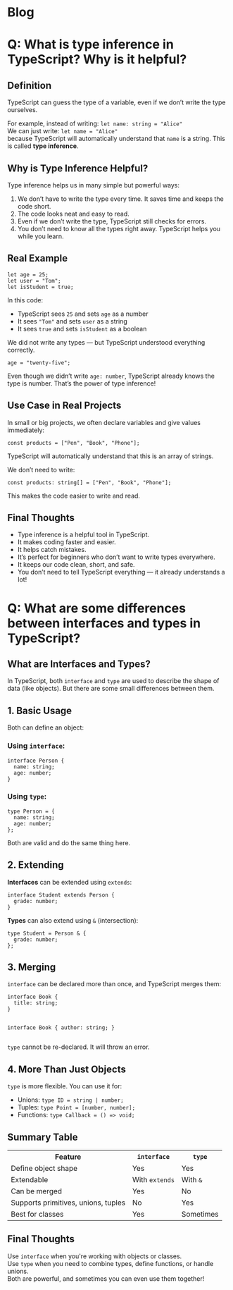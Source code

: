 # Blog

<h1>Q: What is type inference in TypeScript? Why is it helpful?</h1>

<h2> Definition</h2>
<p>
  TypeScript can guess the type of a variable, even if we don’t write the type ourselves.
</p>
<p>
  For example, instead of writing: <code>let name: string = "Alice"</code><br/>
  We can just write: <code>let name = "Alice"</code><br/>
  because TypeScript will automatically understand that <code>name</code> is a string. This is called <strong>type inference</strong>.
</p>

<h2> Why is Type Inference Helpful?</h2>
<p>Type inference helps us in many simple but powerful ways:</p>
<ol>
  <li>We don’t have to write the type every time. It saves time and keeps the code short.</li>
  <li>The code looks neat and easy to read.</li>
  <li>Even if we don’t write the type, TypeScript still checks for errors.</li>
  <li>You don’t need to know all the types right away. TypeScript helps you while you learn.</li>
</ol>

<h2> Real Example</h2>

<pre><code>let age = 25;
let user = "Tom";
let isStudent = true;
</code></pre>

<p>
  In this code:
  <ul>
    <li>TypeScript sees <code>25</code> and sets <code>age</code> as a number</li>
    <li>It sees <code>"Tom"</code> and sets <code>user</code> as a string</li>
    <li>It sees <code>true</code> and sets <code>isStudent</code> as a boolean</li>
  </ul>
</p>

<p>
  We did not write any types — but TypeScript understood everything correctly.
</p>

<pre><code>age = "twenty-five";
</code></pre>

<p>
  Even though we didn’t write <code>age: number</code>, TypeScript already knows the type is number. That’s the power of type inference!
</p>

<h2> Use Case in Real Projects</h2>
<p>In small or big projects, we often declare variables and give values immediately:</p>

<pre><code>const products = ["Pen", "Book", "Phone"];
</code></pre>

<p>TypeScript will automatically understand that this is an array of strings.</p>

<p>We don’t need to write:</p>

<pre><code>const products: string[] = ["Pen", "Book", "Phone"];
</code></pre>

<p>This makes the code easier to write and read.</p>

<h2> Final Thoughts</h2>
<ul>
  <li>Type inference is a helpful tool in TypeScript.</li>
  <li>It makes coding faster and easier.</li>
  <li>It helps catch mistakes.</li>
  <li>It’s perfect for beginners who don’t want to write types everywhere.</li>
  <li>It keeps our code clean, short, and safe.</li>
  <li>You don’t need to tell TypeScript everything — it already understands a lot!</li>
</ul>

<h1>Q: What are some differences between interfaces and types in TypeScript?</h1>

<h2> What are Interfaces and Types?</h2>
<p>
  In TypeScript, both <code>interface</code> and <code>type</code> are used to describe the shape of data (like objects). But there are some small differences between them.
</p>

<h2> 1. Basic Usage</h2>
<p>Both can define an object:</p>

<h3>Using <code>interface</code>:</h3>
<pre><code>interface Person {
  name: string;
  age: number;
}
</code></pre>

<h3>Using <code>type</code>:</h3>
<pre><code>type Person = {
  name: string;
  age: number;
};
</code></pre>

<p>Both are valid and do the same thing here.</p>

<h2> 2. Extending</h2>

<p><strong>Interfaces</strong> can be extended using <code>extends</code>:</p>
<pre><code>interface Student extends Person {
  grade: number;
}
</code></pre>

<p><strong>Types</strong> can also extend using <code>&</code> (intersection):</p>
<pre><code>type Student = Person & {
  grade: number;
};
</code></pre>

<h2> 3. Merging</h2>
<p><code>interface</code> can be declared more than once, and TypeScript merges them:</p>
<pre><code>interface Book {
  title: string;
}

interface Book {
author: string;
}
</code></pre>

<p><code>type</code> cannot be re-declared. It will throw an error.</p>

<h2> 4. More Than Just Objects</h2>
<p><code>type</code> is more flexible. You can use it for:</p>

<ul>
  <li>Unions: <code>type ID = string | number;</code></li>
  <li>Tuples: <code>type Point = [number, number];</code></li>
  <li>Functions: <code>type Callback = () => void;</code></li>
</ul>

<h2> Summary Table</h2>
<table>
  <tr>
    <th>Feature</th>
    <th><code>interface</code></th>
    <th><code>type</code></th>
  </tr>
  <tr>
    <td>Define object shape</td>
    <td> Yes</td>
    <td> Yes</td>
  </tr>
  <tr>
    <td>Extendable</td>
    <td> With <code>extends</code></td>
    <td> With <code>&</code></td>
  </tr>
  <tr>
    <td>Can be merged</td>
    <td> Yes</td>
    <td> No</td>
  </tr>
  <tr>
    <td>Supports primitives, unions, tuples</td>
    <td> No</td>
    <td> Yes</td>
  </tr>
  <tr>
    <td>Best for classes</td>
    <td> Yes</td>
    <td> Sometimes</td>
  </tr>
</table>

<h2> Final Thoughts</h2>
<p>
  Use <code>interface</code> when you're working with objects or classes.<br/>
  Use <code>type</code> when you need to combine types, define functions, or handle unions.<br/>
  Both are powerful, and sometimes you can even use them together!
</p>
